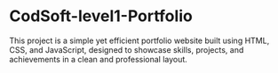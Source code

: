 # CodSoft-level1-Portfolio
This project is a simple yet efficient portfolio website built using HTML, CSS, and JavaScript, designed to showcase skills, projects, and achievements in a clean and professional layout.
